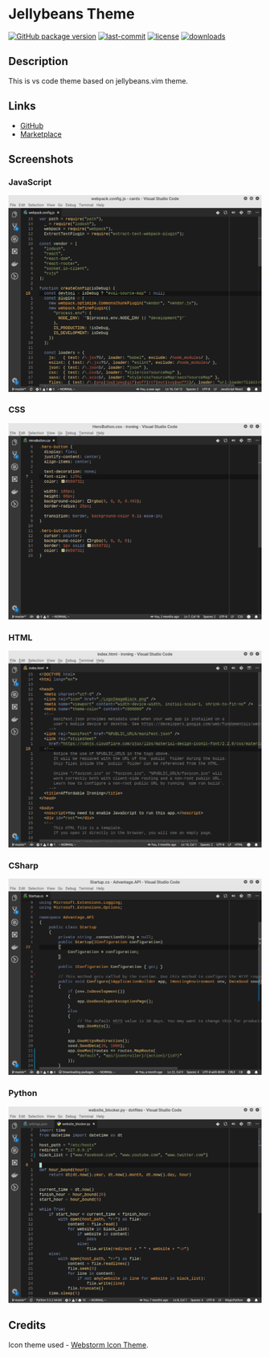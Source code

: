 # Jellybeans Theme

 [![GitHub package version](https://img.shields.io/github/package-json/v/DNonov/jellybeans-theme.svg)](./package.json) [![last-commit](https://img.shields.io/github/last-commit/DNonov/jellybeans-theme.svg)](./package.json) [![license](https://img.shields.io/github/license/DNonov/jellybeans-theme.svg)](./LICENSE) [![downloads](https://img.shields.io/visual-studio-marketplace/d/DimitarNonov.lightDelight.svg)](https://marketplace.visualstudio.com/items?itemName=DimitarNonov.jellybeans-theme)

## Description
This is vs code theme based on jellybeans.vim theme.

## Links
* [GitHub](https://github.com/DNonov/jellybeans-theme)
* [Marketplace](https://marketplace.visualstudio.com/items?itemName=DimitarNonov.jellybeans-theme)

## Screenshots
### JavaScript
![](https://raw.githubusercontent.com/DNonov/jellybeans-theme/master/media/jellybeans-js.png)
### CSS
![](https://raw.githubusercontent.com/DNonov/jellybeans-theme/master/media/jellybeans-css.png)
### HTML
![](https://raw.githubusercontent.com/DNonov/jellybeans-theme/master/media/jellybeans-html.png)
### CSharp
![](https://raw.githubusercontent.com/DNonov/jellybeans-theme/master/media/jellybeans-csharp.png)
### Python
![](https://raw.githubusercontent.com/DNonov/jellybeans-theme/master/media/jellybeans-py.png)

## Credits
Icon theme used  -  [Webstorm Icon Theme](https://marketplace.visualstudio.com/items?itemName=pmsandhu.webstorm-icons).